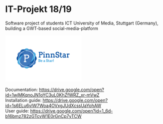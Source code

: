 # IT-Projekt 18/19
Software project of students ICT University of Media, Stuttgart (Germany), building a GWT-based social-media-platform

![alt text](https://github.com/simonjanik/ITProjekt1819/blob/master/Offical_Logo.png)

Documentation: https://drive.google.com/open?id=1wjMKqnoJN1oYC3uL0KhZfWRZ_xr-mVwZ <br>
Installation guide: https://drive.google.com/open?id=1s6ELu6vIW7Woa4OVxgJUdXcssUaYohAW <br>
User guide: https://drive.google.com/open?id=1_6d-b16bmz782zGTcvW1E0rGnCp7yTCW <br>
